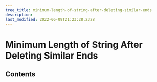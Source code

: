 ```yaml
---
tree_title: minimum-length-of-string-after-deleting-similar-ends
description: 
last_modified: 2022-06-09T21:23:28.2328
---
```


# Minimum Length of String After Deleting Similar Ends

## Contents
